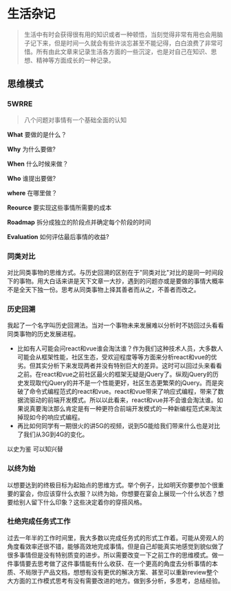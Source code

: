 # 生活杂记
> 生活中有时会获得很有用的知识或者一种顿悟，当刻觉得非常有用也会用脑子记下来，但是时间一久就会有些许淡忘甚至不能记得，白白浪费了非常可惜。所有由此文章来记录生活各方面的一些沉淀，也是对自己在知识、思想、精神等方面成长的一种记录。
## 思维模式
### 5WRRE
> 八个问题对事情有一个基础全面的认知

**What**
要做的是什么？

**Why**
为什么要做?

**When**
什么时候来做？

**Who**
谁提出要做?

**where**
在哪里做？

**Reource**
要实现这些事情所需要的成本

**Roadmap**
拆分成独立的阶段点并确定每个阶段的时间

**Evaluation**
如何评估最后事情的收益?

### 同类对比
对比同类事物的思维方式。与历史回溯的区别在于"同类对比"对比的是同一时间段下的事物。用大白话来讲是天下文章一大抄，遇到的问题亦或是要做的事情大概率不是全天下独一份。思考从同类事物上择其善者而从之，不善者而改之。

### 历史回溯
我起了一个名字叫历史回溯法。当对一个事物未来发展难以分析时不妨回过头看看同类事物的历史发展进程。
* 比如有人可能会问react和vue谁会淘汰谁？作为我们这种技术人员，大多数人可能会从框架性能，社区生态，受欢迎程度等等方面来分析react和vue的优劣。但其实分析下来发现两者并没有特别巨大的差异。这时可以回过头来看看之前。在react和vue之前社区最火的框架无疑是jQuery了。纵观jQuery的历史发现取代jQuery的并不是一个性能更好，社区生态更繁荣的jQuery。而是突破了命令式编程范式的react和vue。react和vue带来了响应式编程，带来了数据流驱动的前端开发模式。所以以此看来，react和vue并不会谁会淘汰谁。如果说真要淘汰那么肯定是有一种更符合前端开发模式的一种新编程范式来淘汰掉现如今的响应式编程。
* 再比如何同学有一期很火的讲5G的视频，说到5G能给我们带来什么也是对比了我们从3G到4G的变化。

以史为鉴 可以知兴替

### 以终为始
以想要达到的终极目标为起始点的思维方式。举个例子，比如明天你要参加个很重要的宴会，你应该穿什么衣服？以终为始，你想要在宴会上展现一个什么状态？想要给别人留下什么印象？这些决定着你的穿搭风格。

### 杜绝完成任务式工作
过去一年半的工作时间里，我大多数以完成任务式的形式工作着。可能从旁观人的角度看效率还很不错，能够高效地完成事情。但是自己却能真实地感觉到貌似做了很多事情但是没有特别质变的进步。所以需要改变一下之前工作的思维模式。做一件事情要去思考做了这件事情能有什么收获、在一个更高的角度去分析事情的本质、不局限于产品文档，想想有没有更优的解决方案、甚至可以重新review整个大方面的工作模式思考有没有需要改进的地方。做到多分析，多思考，总结经验。